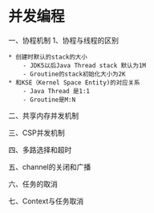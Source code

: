 # 并发编程

一、协程机制
1、协程与线程的区别

    * 创建时默认的stack的大小
        - JDK5以后Java Thread stack 默认为1M
        - Groutine的stack初始化大小为2K
    * 和KSE（Kernel Space Entity)的对应关系
        - Java Thread 是1:1
        - Groutine是M:N

二、共享内存并发机制


三、CSP并发机制


四、多路选择和超时


五、channel的关闭和广播


六、任务的取消


七、Context与任务取消

